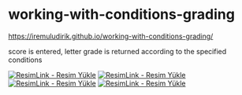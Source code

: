 # working-with-conditions-grading

https://iremuludirik.github.io/working-with-conditions-grading/

score is entered, letter grade is returned according to the specified conditions

<a href="https://resimlink.com/bQj5fUg" title="ResimLink - Resim Yükle"><img src="https://r.resimlink.com/bQj5fUg.jpg" title="ResimLink - Resim Yükle" alt="ResimLink - Resim Yükle"></a>
<a href="https://resimlink.com/7i9rzsCo" title="ResimLink - Resim Yükle"><img src="https://r.resimlink.com/7i9rzsCo.jpg" title="ResimLink - Resim Yükle" alt="ResimLink - Resim Yükle"></a>
<a href="https://resimlink.com/GHSd" title="ResimLink - Resim Yükle"><img src="https://r.resimlink.com/GHSd.jpg" title="ResimLink - Resim Yükle" alt="ResimLink - Resim Yükle"></a>
<a href="https://resimlink.com/TBIpKyvP" title="ResimLink - Resim Yükle"><img src="https://r.resimlink.com/TBIpKyvP.jpg" title="ResimLink - Resim Yükle" alt="ResimLink - Resim Yükle"></a>
